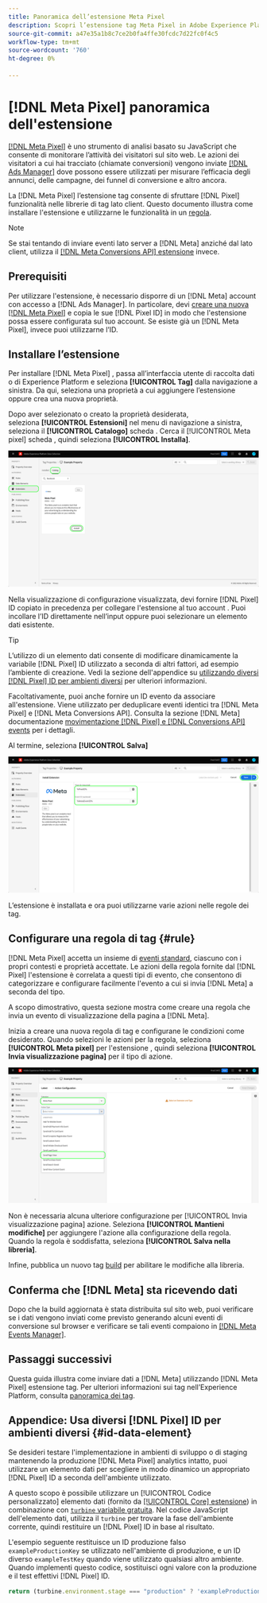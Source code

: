 ```yaml
---
title: Panoramica dell’estensione Meta Pixel
description: Scopri l’estensione tag Meta Pixel in Adobe Experience Platform.
source-git-commit: a47e35a1b8c7ce2b0fa4ffe30fcdc7d22fc0f4c5
workflow-type: tm+mt
source-wordcount: '760'
ht-degree: 0%

---
```


# [!DNL Meta Pixel] panoramica dell&#39;estensione

[[!DNL Meta Pixel]](https://developers.facebook.com/docs/meta-pixel/) è uno strumento di analisi basato su JavaScript che consente di monitorare l’attività dei visitatori sul sito web. Le azioni dei visitatori a cui hai tracciato (chiamate conversioni) vengono inviate [[!DNL Ads Manager]](https://www.facebook.com/business/tools/ads-manager) dove possono essere utilizzati per misurare l’efficacia degli annunci, delle campagne, dei funnel di conversione e altro ancora.

La [!DNL Meta Pixel] l’estensione tag consente di sfruttare [!DNL Pixel] funzionalità nelle librerie di tag lato client. Questo documento illustra come installare l&#39;estensione e utilizzarne le funzionalità in un [regola](../../../ui/managing-resources/rules.md).

>[!NOTE]
>
>Se stai tentando di inviare eventi lato server a [!DNL Meta] anziché dal lato client, utilizza il [[!DNL Meta Conversions API] estensione](../../server/meta/overview.md) invece.

## Prerequisiti

Per utilizzare l&#39;estensione, è necessario disporre di un [!DNL Meta] account con accesso a [!DNL Ads Manager]. In particolare, devi [creare una nuova [!DNL Meta Pixel]](https://www.facebook.com/business/help/952192354843755) e copia le sue [!DNL Pixel ID] in modo che l&#39;estensione possa essere configurata sul tuo account. Se esiste già un [!DNL Meta Pixel], invece puoi utilizzarne l’ID.

## Installare l’estensione

Per installare [!DNL Meta Pixel] , passa all’interfaccia utente di raccolta dati o di Experience Platform e seleziona **[!UICONTROL Tag]** dalla navigazione a sinistra. Da qui, seleziona una proprietà a cui aggiungere l’estensione oppure crea una nuova proprietà.

Dopo aver selezionato o creato la proprietà desiderata, seleziona **[!UICONTROL Estensioni]** nel menu di navigazione a sinistra, seleziona il **[!UICONTROL Catalogo]** scheda . Cerca il [!UICONTROL Meta pixel] scheda , quindi seleziona **[!UICONTROL Installa]**.

![La [!UICONTROL Installa] pulsante selezionato per [!UICONTROL Meta pixel] estensione nell’interfaccia utente di raccolta dati.](../../../images/extensions/client/meta/install.png)

Nella visualizzazione di configurazione visualizzata, devi fornire [!DNL Pixel] ID copiato in precedenza per collegare l&#39;estensione al tuo account . Puoi incollare l’ID direttamente nell’input oppure puoi selezionare un elemento dati esistente.

>[!TIP]
>
>L’utilizzo di un elemento dati consente di modificare dinamicamente la variabile [!DNL Pixel] ID utilizzato a seconda di altri fattori, ad esempio l’ambiente di creazione. Vedi la sezione dell&#39;appendice su [utilizzando diversi [!DNL Pixel] ID per ambienti diversi](#id-data-element) per ulteriori informazioni.

Facoltativamente, puoi anche fornire un ID evento da associare all&#39;estensione. Viene utilizzato per deduplicare eventi identici tra [!DNL Meta Pixel] e [!DNL Meta Conversions API]. Consulta la sezione [!DNL Meta] documentazione [movimentazione [!DNL Pixel] e [!DNL Conversions API] events](https://developers.facebook.com/docs/marketing-api/conversions-api/deduplicate-pixel-and-server-events/) per i dettagli.

Al termine, seleziona **[!UICONTROL Salva]**

![La [!DNL Pixel] ID fornito come elemento dati nella visualizzazione di configurazione dell&#39;estensione.](../../../images/extensions/client/meta/configure.png)

L’estensione è installata e ora puoi utilizzarne varie azioni nelle regole dei tag.

## Configurare una regola di tag {#rule}

[!DNL Meta Pixel] accetta un insieme di [eventi standard](https://www.facebook.com/business/help/402791146561655), ciascuno con i propri contesti e proprietà accettate. Le azioni della regola fornite dal [!DNL Pixel] l&#39;estensione è correlata a questi tipi di evento, che consentono di categorizzare e configurare facilmente l&#39;evento a cui si invia [!DNL Meta] a seconda del tipo.

A scopo dimostrativo, questa sezione mostra come creare una regola che invia un evento di visualizzazione della pagina a [!DNL Meta].

Inizia a creare una nuova regola di tag e configurane le condizioni come desiderato. Quando selezioni le azioni per la regola, seleziona **[!UICONTROL Meta pixel]** per l&#39;estensione , quindi seleziona **[!UICONTROL Invia visualizzazione pagina]** per il tipo di azione.

![La [!UICONTROL Invia visualizzazione pagina] tipo di azione selezionato per una regola nell&#39;interfaccia utente Raccolta dati.](../../../images/extensions/client/meta/select-action.png)

Non è necessaria alcuna ulteriore configurazione per [!UICONTROL Invia visualizzazione pagina] azione. Seleziona **[!UICONTROL Mantieni modifiche]** per aggiungere l&#39;azione alla configurazione della regola. Quando la regola è soddisfatta, seleziona **[!UICONTROL Salva nella libreria]**.

Infine, pubblica un nuovo tag [build](../../../ui/publishing/builds.md) per abilitare le modifiche alla libreria.

## Conferma che [!DNL Meta] sta ricevendo dati

Dopo che la build aggiornata è stata distribuita sul sito web, puoi verificare se i dati vengono inviati come previsto generando alcuni eventi di conversione sul browser e verificare se tali eventi compaiono in [[!DNL Meta Events Manager]](https://www.facebook.com/business/help/898185560232180).

## Passaggi successivi

Questa guida illustra come inviare dati a [!DNL Meta] utilizzando [!DNL Meta Pixel] estensione tag. Per ulteriori informazioni sui tag nell’Experience Platform, consulta [panoramica dei tag](../../../home.md).

## Appendice: Usa diversi [!DNL Pixel] ID per ambienti diversi {#id-data-element}

Se desideri testare l&#39;implementazione in ambienti di sviluppo o di staging mantenendo la produzione [!DNL Meta Pixel] analytics intatto, puoi utilizzare un elemento dati per scegliere in modo dinamico un appropriato [!DNL Pixel] ID a seconda dell&#39;ambiente utilizzato.

A questo scopo è possibile utilizzare un [!UICONTROL Codice personalizzato] elemento dati (fornito da [[!UICONTROL Core] estensione](../core/overview.md)) in combinazione con [`turbine` variabile gratuita](../../../extension-dev/turbine.md). Nel codice JavaScript dell&#39;elemento dati, utilizza il `turbine` per trovare la fase dell&#39;ambiente corrente, quindi restituire un [!DNL Pixel] ID in base al risultato.

L&#39;esempio seguente restituisce un ID produzione falso `exampleProductionKey` se utilizzato nell&#39;ambiente di produzione, e un ID diverso `exampleTestKey` quando viene utilizzato qualsiasi altro ambiente. Quando implementi questo codice, sostituisci ogni valore con la produzione e il test effettivi [!DNL Pixel] ID.

```js
return (turbine.environment.stage === "production" ? 'exampleProductionKey' : 'exampleTestKey');
```

